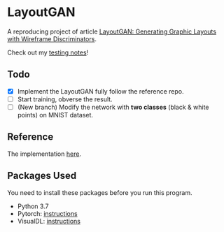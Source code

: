 # LayoutGAN

A reproducing project of article [LayoutGAN: Generating Graphic Layouts with Wireframe Discriminators](https://arxiv.org/abs/1901.06767).

Check out my [testing notes](NOTES.md)!

## Todo

- [x] Implement the LayoutGAN fully follow the reference repo.
- [ ] Start training, obverse the result.
- [ ] (New branch) Modify the network with **two classes** (black & white points) on MNIST dataset.

## Reference

The implementation [here](https://github.com/sngjuk/LayoutGAN).

## Packages Used

You need to install these packages before you run this program.

* Python 3.7
* Pytorch: [instructions](https://pytorch.org/get-started/)
* VisualDL: [instructions](https://github.com/PaddlePaddle/VisualDL#quick-start)